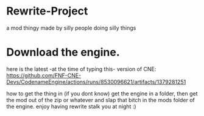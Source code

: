 # Rewrite-Project
a mod thingy made by silly people doing silly things


# Download the engine.
here is the latest -at the time of typing this- version of CNE: https://github.com/FNF-CNE-Devs/CodenameEngine/actions/runs/8530096621/artifacts/1379281251

how to get the thing in (if you dont know) get the engine in a folder, then get the mod out of the zip or whatever and slap that bitch in the mods folder of the engine.
enjoy having rewrite stalk you at night :)
